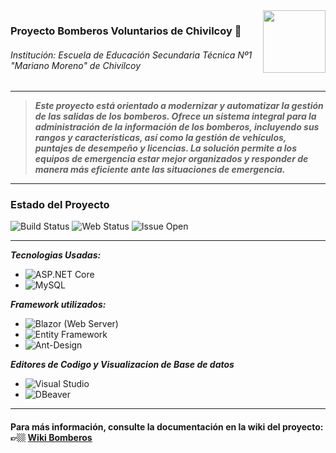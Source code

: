 <img align="right" width="100" height="100" src="https://i.imgur.com/FfLsdB7.png">

### Proyecto Bomberos Voluntarios de Chivilcoy 🚒
###### Institución: Escuela de Educación Secundaria Técnica Nº1 "Mariano Moreno" de Chivilcoy

---

> ***Este proyecto está orientado a modernizar y automatizar la gestión de las salidas de los bomberos. Ofrece un sistema integral para la administración de la información de los bomberos, incluyendo sus rangos y características, así como la gestión de vehículos, puntajes de desempeño y licencias. La solución permite a los equipos de emergencia estar mejor organizados y responder de manera más eficiente ante las situaciones de emergencia.***

---

### Estado del Proyecto
![Build Status](https://github.com/EEST1Chivilcoy/BomberosVoluntariosChivilcoy/actions/workflows/master_bomberos.yml/badge.svg)
![Web Status](https://img.shields.io/website-up-down-green-red/http/bomberos.azurewebsites.net)
![Issue Open](https://img.shields.io/github/issues/EEST1Chivilcoy/BomberosVoluntariosChivilcoy.svg)

---

***Tecnologias Usadas:*** 
- ![ASP.NET Core](https://img.shields.io/badge/ASP.NET%20Core-%23006B75.svg?style=for-the-badge&logo=aspnetcore&logoColor=white)
- ![MySQL](https://img.shields.io/badge/mysql-4479A1.svg?style=for-the-badge&logo=mysql&logoColor=white)

***Framework utilizados:***
- ![Blazor](https://img.shields.io/badge/blazor-%235C2D91.svg?style=for-the-badge&logo=blazor&logoColor=white) (Web Server)
- ![Entity Framework](https://img.shields.io/badge/Entity%20Framework-%23076D57.svg?style=for-the-badge&logo=entity-framework&logoColor=white)
- ![Ant-Design](https://img.shields.io/badge/-AntDesign-%230170FE?style=for-the-badge&logo=ant-design&logoColor=white)

***Editores de Codigo y Visualizacion de Base de datos***
- ![Visual Studio](https://img.shields.io/badge/Visual_Studio-5C2D91?style=for-the-badge&logo=visual%20studio&logoColor=white)
- ![DBeaver](https://img.shields.io/badge/DBeaver-1f425f?style=for-the-badge&logo=dbeaver&logoColor=white)

---

#### Para más información, consulte la documentación en la wiki del proyecto: 👉🏼 [Wiki Bomberos](https://github.com/EEST1Chivilcoy/BomberosVoluntariosChivilcoy/wiki "Wiki Bomberos")
